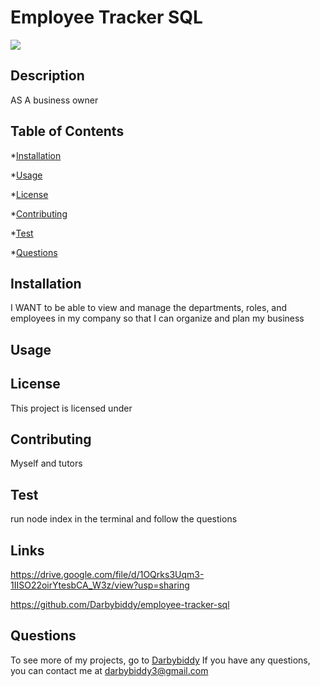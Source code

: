# Employee Tracker SQL
  <img src= "https://img.shields.io/badge/License--green.svg">
       
  ## Description
  AS A business owner
  
  ## Table of Contents

  *[Installation](#installation)

  *[Usage](#usage)

  *[License](#license)

  *[Contributing](#contributing)

  *[Test](#test)

  *[Questions](#questions)
  
  
  ## Installation

  I WANT to be able to view and manage the departments, roles, and employees in my company so that I can organize and plan my business
  
  ## Usage

  
  
  ## License
  
  This project is licensed under 

  ## Contributing

  Myself and tutors
  
  ## Test

   run node index in the terminal and follow the questions

  ## Links
  https://drive.google.com/file/d/1OQrks3Uqm3-1IISO22oirYtesbCA_W3z/view?usp=sharing

  https://github.com/Darbybiddy/employee-tracker-sql
  
  ## Questions

To see more of my projects, go to [Darbybiddy](https://github.com/Darbybiddy)
If you have any questions, you can contact me at [darbybiddy3@gmail.com](mailto:darbybiddy3@gmail.com)


